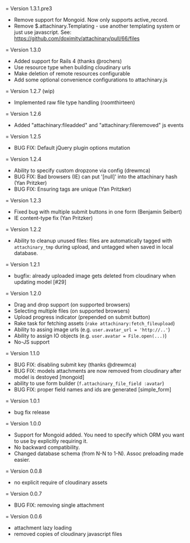 = Version 1.3.1.pre3
  * Remove support for Mongoid. Now only supports active_record.
  * Remove $.attachinary.Templating - use another templating system or just use javascript.
    See: https://github.com/doximity/attachinary/pull/66/files

= Version 1.3.0
  * Added support for Rails 4 (thanks @rochers)
  * Use resource type when building cloudinary urls
  * Make deletion of remote resources configurable
  * Add some optional convenience configurations to attachinary.js

= Version 1.2.7 (wip)
  * Implemented raw file type handling (roomthirteen)

= Version 1.2.6
  * Added "attachinary:fileadded" and "attachinary:fileremoved" js events

= Version 1.2.5
  * BUG FIX: Default jQuery plugin options mutation

= Version 1.2.4
  * Ability to specify custom dropzone via config (drewmca)
  * BUG FIX: Bad browsers (IE) can put '[null]' into the attachinary hash (Yan Pritzker)
  * BUG FIX: Ensuring tags are unique (Yan Pritzker)

= Version 1.2.3
  * Fixed bug with multiple submit buttons in one form (Benjamin Seibert)
  * IE content-type fix (Yan Pritzker)

= Version 1.2.2
  * Ability to cleanup unused files:
    files are automatically tagged with `attachinary_tmp` during upload, and
    untagged when saved in local database.

= Version 1.2.1
  * bugfix: already uploaded image gets deleted from cloudinary when updating model [#29]

= Version 1.2.0
  * Drag and drop support (on supported browsers)
  * Selecting multiple files (on supported browsers)
  * Upload progress indicator (prepended on submit button)
  * Rake task for fetching assets (`rake attachinary:fetch_fileupload`)
  * Ability to assing image urls (e.g. `user.avatar_url = 'http://..'`)
  * Ability to assign IO objects (e.g. `user.avatar = File.open(...)`)
  * No-JS support

= Version 1.1.0
  * BUG FIX: disabling submit key (thanks @drewmca)
  * BUG FIX: models attachments are now removed from cloudinary
    after model is destoyed [mongoid]
  * ability to use form builder (`f.attachinary_file_field :avatar`)
  * BUG FIX: proper field names and ids are generated [simple_form]

= Version 1.0.1
  * bug fix release

= Version 1.0.0
  * Support for Mongoid added. You need to specify which ORM you want
    to use by explicitly requiring it.
  * No backward compatibility.
  * Changed database schema (from N-N to 1-N). Assoc preloading made easier.

= Version 0.0.8
  * no explicit require of cloudinary assets

= Version 0.0.7
  * BUG FIX: removing single attachment

= Version 0.0.6
  * attachment lazy loading
  * removed copies of cloudinary javascript files
